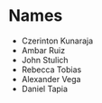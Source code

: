 # Names
* Czerinton Kunaraja
* Ambar Ruiz
* John Stulich
* Rebecca Tobias
* Alexander Vega
* Daniel Tapia
